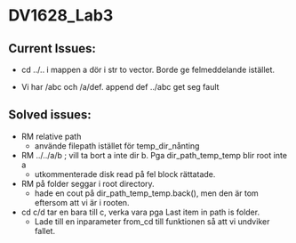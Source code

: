 # DV1628_Lab3

## Current Issues:

* cd ../.. i mappen a dör i str to vector. Borde ge felmeddelande istället.

* Vi har /abc och /a/def. append def ../abc get seg fault

## Solved issues:
* RM relative path
    - använde filepath istället för temp_dir_nånting
* RM ../../a/b ; vill ta bort a inte dir b. Pga dir_path_temp_temp blir root inte a 
    - utkommenterade disk read på fel block rättatade.
* RM på folder seggar i root directory.
    - hade en cout på dir_path_temp_temp.back(), men den är tom eftersom att vi är i rooten.
* cd c/d tar en bara till c, verka vara pga Last item in path is folder.
    - Lade till en inparameter from_cd till funktionen så att vi undviker fallet.